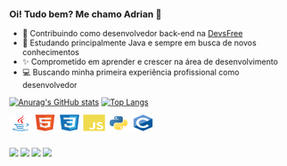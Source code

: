 ### Oi! Tudo bem? Me chamo Adrian 👋
- 🔭 Contribuindo como desenvolvedor back-end na <a text-decoration=none href="https://www.linkedin.com/company/devsfree/mycompany/" target="_blank">DevsFree</a>
- 🌱 Estudando principalmente Java e sempre em busca de novos conhecimentos
- ✨ Comprometido em aprender e crescer na área de desenvolvimento
- 💻 Buscando minha primeira experiência profissional como desenvolvedor

[![Anurag's GitHub stats](https://github-readme-stats.vercel.app/api?username=AdrianGKS&theme=radical)](https://github.com/AdrianGKS/github-readme-stats)
[![Top Langs](https://github-readme-stats.vercel.app/api/top-langs/?username=AdrianGKS&layout=compact&theme=radical)](https://github.com/AdrianGKS/github-readme-stats)
<div style="display: inline_block">
  <img align="center" alt="Adrian-Java" height="30" width="40" src="https://raw.githubusercontent.com/devicons/devicon/master/icons/java/java-original.svg" target="_blank">
  <img align="center" alt="Adrian-HTML" height="30" width="40" src="https://raw.githubusercontent.com/devicons/devicon/master/icons/html5/html5-original.svg" target="_blank">
  <img align="center" alt="Adrian-CSS" height="30" width="40" src="https://raw.githubusercontent.com/devicons/devicon/master/icons/css3/css3-original.svg" target="_blank">
  <img align="center" alt="Adrian-Js" height="30" width="40" src="https://raw.githubusercontent.com/devicons/devicon/master/icons/javascript/javascript-plain.svg" target="_blank">  
  <img align="center" alt="Adrian-Python" height="30" width="40" src="https://raw.githubusercontent.com/devicons/devicon/master/icons/python/python-original.svg" target="_blank">
  <img align="center" alt="Adrian-C" height="30" width="40" src="https://raw.githubusercontent.com/devicons/devicon/master/icons/c/c-original.svg" target="_blank">
</div>

 ##
 
<div>
  <a href="https://www.linkedin.com/in/adrian-gabriel-keller-dos-santos/" target="_blank"><img src="https://img.shields.io/badge/-LinkedIn-%230077B5?style=for-the-badge&logo=linkedin&logoColor=white" target="_blank"></a> 
   <a href = "mailto:adrian.gabriel22@gmail.com"><img src="https://img.shields.io/badge/-Gmail-%23333?style=for-the-badge&logo=gmail&logoColor=white" target="_blank"></a>
  <a href="https://www.instagram.com/adrian_gabrielsantos/" target="_blank"><img src="https://img.shields.io/badge/-Instagram-%23E4405F?style=for-the-badge&logo=instagram&logoColor=white" target="_blank"></a>
 <a href="https://wa.me/5551982778855" target="_blank"><img src="https://img.shields.io/badge/WhatsApp-25D366?style=for-the-badge&logo=whatsapp&logoColor=white" target="_blank"></a> 
</div>
